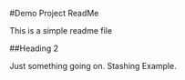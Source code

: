 #Demo Project ReadMe

This is a simple readme file

##Heading 2

Just something going on. Stashing Example.